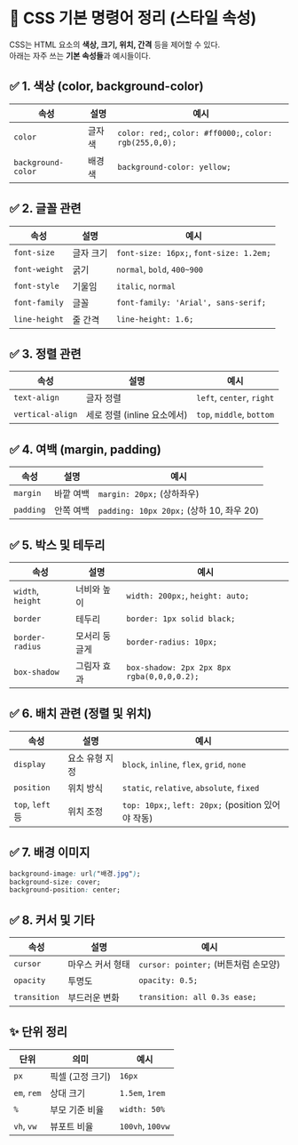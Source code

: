 
# 🎨 CSS 기본 명령어 정리 (스타일 속성)

CSS는 HTML 요소의 **색상, 크기, 위치, 간격** 등을 제어할 수 있다.  
아래는 자주 쓰는 **기본 속성들**과 예시들이다.


## ✅ 1. 색상 (color, background-color)

| 속성 | 설명 | 예시 |
|------|------|------|
| `color` | 글자 색 | `color: red;`, `color: #ff0000;`, `color: rgb(255,0,0);` |
| `background-color` | 배경색 | `background-color: yellow;` |


## ✅ 2. 글꼴 관련

| 속성 | 설명 | 예시 |
|------|------|------|
| `font-size` | 글자 크기 | `font-size: 16px;`, `font-size: 1.2em;` |
| `font-weight` | 굵기 | `normal`, `bold`, `400~900` |
| `font-style` | 기울임 | `italic`, `normal` |
| `font-family` | 글꼴 | `font-family: 'Arial', sans-serif;` |
| `line-height` | 줄 간격 | `line-height: 1.6;` |

## ✅ 3. 정렬 관련

| 속성 | 설명 | 예시 |
|------|------|------|
| `text-align` | 글자 정렬 | `left`, `center`, `right` |
| `vertical-align` | 세로 정렬 (inline 요소에서) | `top`, `middle`, `bottom` |

## ✅ 4. 여백 (margin, padding)

| 속성 | 설명 | 예시 |
|------|------|------|
| `margin` | 바깥 여백 | `margin: 20px;` (상하좌우) |
| `padding` | 안쪽 여백 | `padding: 10px 20px;` (상하 10, 좌우 20) |


## ✅ 5. 박스 및 테두리

| 속성 | 설명 | 예시 |
|------|------|------|
| `width`, `height` | 너비와 높이 | `width: 200px;`, `height: auto;` |
| `border` | 테두리 | `border: 1px solid black;` |
| `border-radius` | 모서리 둥글게 | `border-radius: 10px;` |
| `box-shadow` | 그림자 효과 | `box-shadow: 2px 2px 8px rgba(0,0,0,0.2);` |

## ✅ 6. 배치 관련 (정렬 및 위치)

| 속성 | 설명 | 예시 |
|------|------|------|
| `display` | 요소 유형 지정 | `block`, `inline`, `flex`, `grid`, `none` |
| `position` | 위치 방식 | `static`, `relative`, `absolute`, `fixed` |
| `top`, `left` 등 | 위치 조정 | `top: 10px;`, `left: 20px;` (position 있어야 작동) |


## ✅ 7. 배경 이미지

```css
background-image: url("배경.jpg");
background-size: cover;
background-position: center;
```


## ✅ 8. 커서 및 기타

| 속성 | 설명 | 예시 |
|------|------|------|
| `cursor` | 마우스 커서 형태 | `cursor: pointer;` (버튼처럼 손모양) |
| `opacity` | 투명도 | `opacity: 0.5;` |
| `transition` | 부드러운 변화 | `transition: all 0.3s ease;` |


## ✨ 단위 정리

| 단위 | 의미 | 예시 |
|------|------|------|
| `px` | 픽셀 (고정 크기) | `16px` |
| `em`, `rem` | 상대 크기 | `1.5em`, `1rem` |
| `%` | 부모 기준 비율 | `width: 50%` |
| `vh`, `vw` | 뷰포트 비율 | `100vh`, `100vw` |


